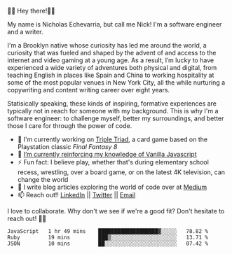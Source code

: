 👋🏾 Hey there!👋🏾

My name is Nicholas Echevarria, but call me Nick! I'm a software engineer and a writer. 

I'm a Brooklyn native whose curiosity has led me around the world, a curiosity that was fueled and shaped by the advent of and access to the internet and video gaming at a young age. As a result, I’m lucky to have experienced a wide variety of adventures both physical and digital, from teaching English in places like Spain and China to working hospitality at some of the most popular venues in New York City, all the while nurturing a copywriting and content writing career over eight years. 

Statisically speaking, these kinds of inspiring, formative experiences are typically not in reach for someone with my background. This is why I'm a software engineer: to challenge myself, better my surroundings, and better those I care for through the power of code. 

- 🔨 I'm currently working on [Triple Triad](https://youtu.be/QHVHftxr2os), a card game based on the Playstation classic _Final Fantasy 8_
- 🌱 [I’m currently reinforcing my knowledge of Vanilla Javascript](https://eloquentjavascript.net/)
- ⚡️ Fun fact: I believe play, whether that's during elementary school recess, wrestling, over a board game, or on the latest 4K television, can change the world
- 📖 I write blog articles exploring the world of code over at [Medium](https://medium.com/@nickechevarria)
- 📫 Reach out!! [LinkedIn](https://www.linkedin.com/in/nicholasechevarria/) || [Twitter](https://twitter.com/_nickechevarria) || [Email](nick.echev@gmail.com)

I love to collaborate. Why don't we see if we're a good fit? Don't hesitate to reach out! ✌🏾  
<!--START_SECTION:waka-->
```text
JavaScript   1 hr 49 mins    ███████████████████▓░░░░░   78.82 % 
Ruby         19 mins         ███▒░░░░░░░░░░░░░░░░░░░░░   13.71 % 
JSON         10 mins         ██░░░░░░░░░░░░░░░░░░░░░░░   07.42 % 
```
<!--END_SECTION:waka-->


